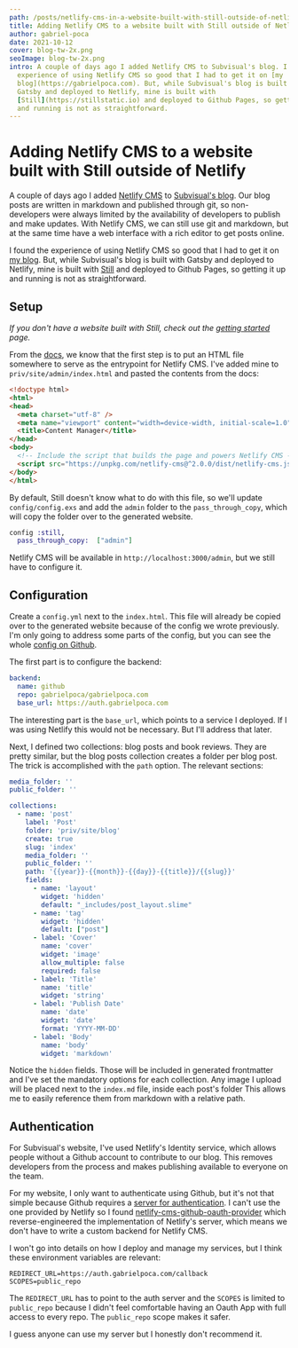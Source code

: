 ```yaml
---
path: /posts/netlify-cms-in-a-website-built-with-still-outside-of-netlify
title: Adding Netlify CMS to a website built with Still outside of Netlify
author: gabriel-poca
date: 2021-10-12
cover: blog-tw-2x.png
seoImage: blog-tw-2x.png
intro: A couple of days ago I added Netlify CMS to Subvisual's blog. I found the
  experience of using Netlify CMS so good that I had to get it on [my
  blog](https://gabrielpoca.com). But, while Subvisual's blog is built with
  Gatsby and deployed to Netlify, mine is built with
  [Still](https://stillstatic.io) and deployed to Github Pages, so getting it up
  and running is not as straightforward.
---
```

# Adding Netlify CMS to a website built with Still outside of Netlify

A couple of days ago I added [Netlify CMS](https://www.netlifycms.org/) to [Subvisual's blog](https://subvisual.com/blog/). Our blog posts are written in markdown and published through git, so non-developers were always limited by the availability of developers to publish and make updates. With Netlify CMS, we can still use git and markdown, but at the same time have a web interface with a rich editor to get posts online.

I found the experience of using Netlify CMS so good that I had to get it on [my blog](https://gabrielpoca.com). But, while Subvisual's blog is built with Gatsby and deployed to Netlify, mine is built with [Still](https://stillstatic.io) and deployed to Github Pages, so getting it up and running is not as straightforward.

## Setup

*If you don't have a website built with Still, check out the [getting started](https://hexdocs.pm/still/getting_started.html) page.*

From the [docs](https://www.netlifycms.org/docs/add-to-your-site/), we know that the first step is to put an HTML file somewhere to serve as the entrypoint for Netlify CMS. I've added mine to `priv/site/admin/index.html` and pasted the contents from the docs:

```html
<!doctype html>
<html>
<head>
  <meta charset="utf-8" />
  <meta name="viewport" content="width=device-width, initial-scale=1.0" />
  <title>Content Manager</title>
</head>
<body>
  <!-- Include the script that builds the page and powers Netlify CMS -->
  <script src="https://unpkg.com/netlify-cms@^2.0.0/dist/netlify-cms.js"></script>
</body>
</html>
```

By default, Still doesn't know what to do with this file, so we'll update `config/config.exs` and add the `admin` folder to the `pass_through_copy`, which will copy the folder over to the generated website.

```elixir
config :still,
  pass_through_copy:  ["admin"]
```

Netlify CMS will be available in `http://localhost:3000/admin`, but we still have to configure it.

## Configuration

Create a `config.yml` next to the `index.html`. This file will already be copied over to the generated website because of the config we wrote previously. I'm only going to address some parts of the config, but you can see the whole [config on Github](https://github.com/gabrielpoca/gabrielpoca.com/blob/master/priv/site/admin/config.yml).

The first part is to configure the backend:

```yml
backend:
  name: github
  repo: gabrielpoca/gabrielpoca.com
  base_url: https://auth.gabrielpoca.com
```

The interesting part is the `base_url`, which points to a service I deployed. If I was using Netlify this would not be necessary. But I'll address that later.

Next, I defined two collections: blog posts and book reviews. They are pretty similar, but the blog posts collection creates a folder per blog post. The trick is accomplished with the `path` option. The relevant sections:

```yml
media_folder: ''
public_folder: ''

collections:
  - name: 'post'
    label: 'Post'
    folder: 'priv/site/blog'
    create: true
    slug: 'index'
    media_folder: ''
    public_folder: ''
    path: '{{year}}-{{month}}-{{day}}-{{title}}/{{slug}}'
    fields:
      - name: 'layout'
        widget: 'hidden'
        default: "_includes/post_layout.slime"
      - name: 'tag'
        widget: 'hidden'
        default: ["post"]
      - label: 'Cover'
        name: 'cover'
        widget: 'image'
        allow_multiple: false
        required: false
      - label: 'Title'
        name: 'title'
        widget: 'string'
      - label: 'Publish Date'
        name: 'date'
        widget: 'date'
        format: 'YYYY-MM-DD'
      - label: 'Body'
        name: 'body'
        widget: 'markdown'
```

Notice the `hidden` fields. Those will be included in generated frontmatter and I've set the mandatory options for each collection. Any image I upload will be placed next to the `index.md` file, inside each post's folder This allows me to easily reference them from markdown with a relative path.

## Authentication

For Subvisual's website, I've used Netlify's Identity service, which allows people without a Github account to contribute to our blog. This removes developers from the process and makes publishing available to everyone on the team.

For my website, I only want to authenticate using Github, but it's not that simple because Github requires a [server for authentication](https://github.com/netlify/netlify-cms/issues/663#issuecomment-335023723). I can't use the one provided by Netlify so I found [netlify-cms-github-oauth-provider](https://github.com/vencax/netlify-cms-github-oauth-provider) which reverse-engineered the implementation of Netlify's server, which means we don't have to write a custom backend for Netlify CMS.

I won't go into details on how I deploy and manage my services, but I think these environment variables are relevant:

```
REDIRECT_URL=https://auth.gabrielpoca.com/callback
SCOPES=public_repo
```

The `REDIRECT_URL` has to point to the auth server and the `SCOPES` is limited to `public_repo` because I didn't feel comfortable having an Oauth App with full access to every repo. The `public_repo` scope makes it safer.

I guess anyone can use my server but I honestly don't recommend it.